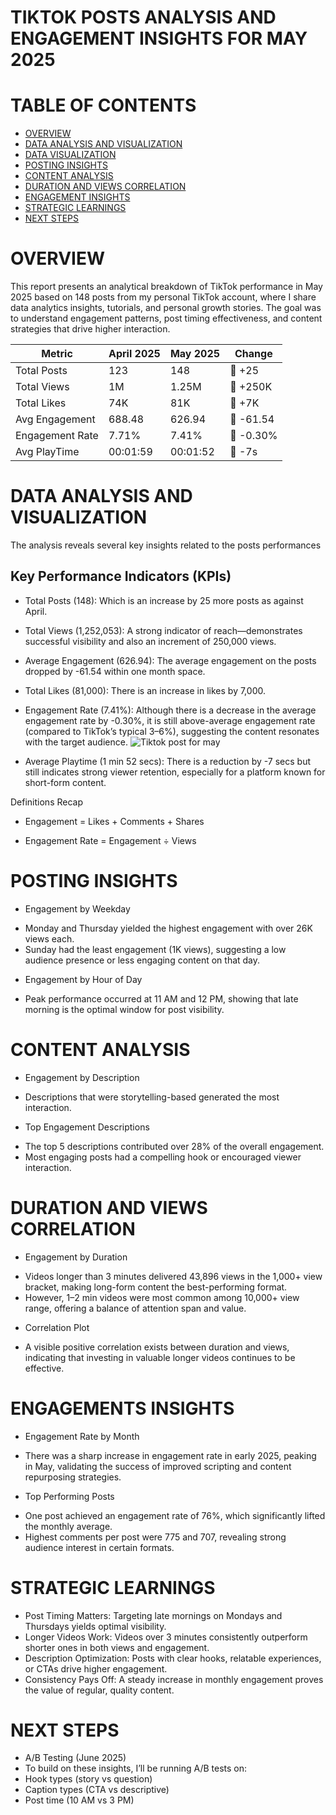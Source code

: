 # TIKTOK POSTS ANALYSIS AND ENGAGEMENT INSIGHTS FOR MAY 2025

# TABLE OF CONTENTS
- [OVERVIEW](#overview)
- [DATA ANALYSIS AND VISUALIZATION](#data-analysis-and-visualization)
- [DATA VISUALIZATION](#data-visualization)
- [POSTING INSIGHTS](#posting-insights)
- [CONTENT ANALYSIS](#content-analysis)
- [DURATION AND VIEWS CORRELATION](#duration-and-views-correlation)
- [ENGAGEMENT INSIGHTS](#engagement-insights)
- [STRATEGIC LEARNINGS](#strategic-learnings)
- [NEXT STEPS](#next-steps)

# OVERVIEW
This report presents an analytical breakdown of TikTok performance in May 2025 based on 148 posts from my personal TikTok account, where I share data analytics insights, tutorials, and personal growth stories. The goal was to understand engagement patterns, post timing effectiveness, and content strategies that drive higher interaction.

|Metric | April 2025	| May 2025 | Change|
|-------|-------------|----------|-------|
| Total Posts	| 123	  |  148     | 🔼 +25|
|Total Views	|  1M	  |   1.25M	 |🔼 +250K|
|Total Likes	| 74K	  |    81K	 | 🔼 +7K |
|Avg Engagement| 688.48| 626.94	 |🔽 -61.54|
|Engagement Rate|	7.71%|7.41%	   |🔽 -0.30%|
|Avg PlayTime	  |00:01:59|	00:01:52|	🔽 -7s|
  
# DATA ANALYSIS AND VISUALIZATION
The analysis reveals several key insights related to the posts performances

## Key Performance Indicators (KPIs)
* Total Posts (148): Which is an increase by 25 more posts as against April.

* Total Views (1,252,053):
A strong indicator of reach—demonstrates successful visibility and also an increment of 250,000 views.

* Average Engagement (626.94):
The average engagement on the posts dropped by -61.54 within one month space.

* Total Likes (81,000):
There is an increase in likes by 7,000.

* Engagement Rate (7.41%):
Although there is a decrease in the average engagement rate by -0.30%, it is still above-average engagement rate (compared to TikTok’s typical 3–6%), suggesting the content resonates with the target audience.
![Tiktok post for may](https://github.com/user-attachments/assets/7c39e22c-1e36-4c06-9a87-bb360dd30d2b)

* Average Playtime (1 min 52 secs):
There is a reduction by -7 secs but still indicates strong viewer retention, especially for a platform known for short-form content.

Definitions Recap

* Engagement = Likes + Comments + Shares

* Engagement Rate = Engagement ÷ Views

# POSTING INSIGHTS
* Engagement by Weekday
- Monday and Thursday yielded the highest engagement with over 26K views each.
- Sunday had the least engagement (1K views), suggesting a low audience presence or less engaging content on that day.

* Engagement by Hour of Day
- Peak performance occurred at 11 AM and 12 PM, showing that late morning is the optimal window for post visibility.

# CONTENT ANALYSIS
* Engagement by Description
- Descriptions that were storytelling-based generated the most interaction.

* Top Engagement Descriptions
- The top 5 descriptions contributed over 28% of the overall engagement.
- Most engaging posts had a compelling hook or encouraged viewer interaction.

# DURATION AND VIEWS CORRELATION
* Engagement by Duration
- Videos longer than 3 minutes delivered 43,896 views in the 1,000+ view bracket, making long-form content the best-performing format.
- However, 1–2 min videos were most common among 10,000+ view range, offering a balance of attention span and value.

* Correlation Plot
- A visible positive correlation exists between duration and views, indicating that investing in valuable longer videos continues to be effective.

# ENGAGEMENTS INSIGHTS
* Engagement Rate by Month
- There was a sharp increase in engagement rate in early 2025, peaking in May, validating the success of improved scripting and content repurposing strategies.

* Top Performing Posts
- One post achieved an engagement rate of 76%, which significantly lifted the monthly average.
- Highest comments per post were 775 and 707, revealing strong audience interest in certain formats.

# STRATEGIC LEARNINGS
* Post Timing Matters: Targeting late mornings on Mondays and Thursdays yields optimal visibility.
* Longer Videos Work: Videos over 3 minutes consistently outperform shorter ones in both views and engagement.
* Description Optimization: Posts with clear hooks, relatable experiences, or CTAs drive higher engagement.
* Consistency Pays Off: A steady increase in monthly engagement proves the value of regular, quality content.

 # NEXT STEPS
 - A/B Testing (June 2025)
 - To build on these insights, I’ll be running A/B tests on:
 - Hook types (story vs question)
 - Caption types (CTA vs descriptive)
 - Post time (10 AM vs 3 PM)
